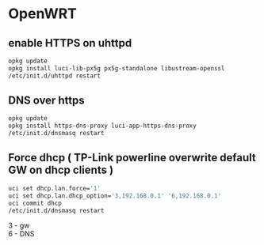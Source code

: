 # OpenWRT

## enable HTTPS on uhttpd

```bash
opkg update
opkg install luci-lib-px5g px5g-standalone libustream-openssl
/etc/init.d/uhttpd restart
```
## DNS over https

```bash
opkg update
opkg install https-dns-proxy luci-app-https-dns-proxy
/etc/init.d/dnsmasq restart
```

## Force dhcp ( TP-Link powerline overwrite default GW on dhcp clients )

```bash
uci set dhcp.lan.force='1'
uci set dhcp.lan.dhcp_option='3,192.168.0.1' '6,192.168.0.1'
uci commit dhcp
/etc/init.d/dnsmasq restart
```

3 - gw  
6 - DNS
